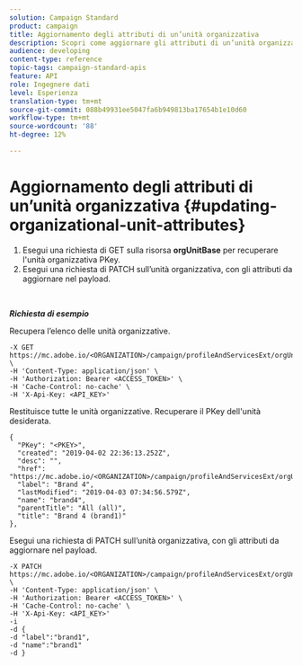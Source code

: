 ```yaml
---
solution: Campaign Standard
product: campaign
title: Aggiornamento degli attributi di un’unità organizzativa
description: Scopri come aggiornare gli attributi di un’unità organizzativa
audience: developing
content-type: reference
topic-tags: campaign-standard-apis
feature: API
role: Ingegnere dati
level: Esperienza
translation-type: tm+mt
source-git-commit: 088b49931ee5047fa6b949813ba17654b1e10d60
workflow-type: tm+mt
source-wordcount: '88'
ht-degree: 12%

---
```



# Aggiornamento degli attributi di un’unità organizzativa {#updating-organizational-unit-attributes}

1. Esegui una richiesta di GET sulla risorsa **orgUnitBase** per recuperare l&#39;unità organizzativa PKey.
1. Esegui una richiesta di PATCH sull’unità organizzativa, con gli attributi da aggiornare nel payload.

<br/>

***Richiesta di esempio***

Recupera l’elenco delle unità organizzative.

```
-X GET https://mc.adobe.io/<ORGANIZATION>/campaign/profileAndServicesExt/orgUnitBase/ \
-H 'Content-Type: application/json' \
-H 'Authorization: Bearer <ACCESS_TOKEN>' \
-H 'Cache-Control: no-cache' \
-H 'X-Api-Key: <API_KEY>'
```

Restituisce tutte le unità organizzative. Recuperare il PKey dell&#39;unità desiderata.

```
{
  "PKey": "<PKEY>",
  "created": "2019-04-02 22:36:13.252Z",
  "desc": "",
  "href": "https://mc.adobe.io/<ORGANIZATION>/campaign/profileAndServicesExt/orgUnitBase/<PKEY>",
  "label": "Brand 4",
  "lastModified": "2019-04-03 07:34:56.579Z",
  "name": "brand4",
  "parentTitle": "All (all)",
  "title": "Brand 4 (brand1)"
},
```

Esegui una richiesta di PATCH sull’unità organizzativa, con gli attributi da aggiornare nel payload.

```
-X PATCH https://mc.adobe.io/<ORGANIZATION>/campaign/profileAndServicesExt/orgUnitBase/<PKEY> \
-H 'Content-Type: application/json' \
-H 'Authorization: Bearer <ACCESS_TOKEN>' \
-H 'Cache-Control: no-cache' \
-H 'X-Api-Key: <API_KEY>'
-i
-d {
-d "label":"brand1",
-d "name":"brand1"
-d }
```

<!-- + réponse -->
